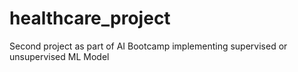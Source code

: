 # healthcare_project
Second project as part of AI Bootcamp implementing supervised or unsupervised ML Model
